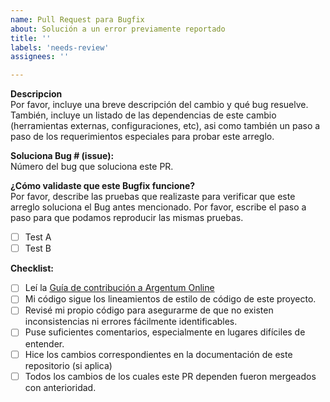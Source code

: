 ```yaml
---
name: Pull Request para Bugfix
about: Solución a un error previamente reportado
title: ''
labels: 'needs-review'
assignees: ''

---
```


**Descripcion**  
Por favor, incluye una breve descripción del cambio y qué bug resuelve. También, incluye un listado de las dependencias de este cambio (herramientas externas, configuraciones, etc), asi como también un paso a paso de los requerimientos especiales para probar este arreglo.

**Soluciona Bug # (issue):**  
Número del bug que soluciona este PR.

**¿Cómo validaste que este Bugfix funcione?**  
Por favor, describe las pruebas que realizaste para verificar que este arreglo soluciona el Bug antes mencionado. Por favor, escribe el paso a paso para que podamos reproducir las mismas pruebas.
- [ ] Test A
- [ ] Test B

**Checklist:**  
- [ ] Leí la [Guía de contribución a Argentum Online](.github/CONTRIBUTING.md)
- [ ] Mi código sigue los lineamientos de estilo de código de este proyecto.
- [ ] Revisé mi propio código para asegurarme de que no existen inconsistencias ni errores fácilmente identificables.
- [ ] Puse suficientes comentarios, especialmente en lugares difíciles de entender.
- [ ] Hice los cambios correspondientes en la documentación de este repositorio (si aplica)
- [ ] Todos los cambios de los cuales este PR dependen fueron mergeados con anterioridad.
